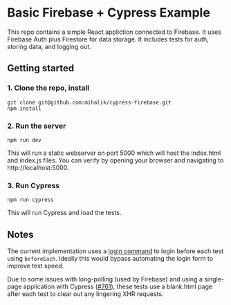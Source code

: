 # Basic Firebase + Cypress Example

This repo contains a simple React appliction connected to Firebase. It uses Firebase Auth plus Firestore for data storage. It includes tests for auth, storing data, and logging out.

## Getting started

### 1. Clone the repo, install

```
git clone git@github.com:mihalik/cypress-firebase.git
npm install
```

### 2. Run the server

`npm run dev`

This will run a static webserver on port 5000 which will host the index.html and index.js files. You can verify by opening your browser and navigating to http://localhost:5000.

### 3. Run Cypress

`npm run cypress`

This will run Cypress and load the tests.

## Notes

The current implementation uses a [login command](./cypress/support/commands.js) to login before each test using `beforeEach`. Ideally this would bypass automating the login form to improve test speed.

Due to some issues with long-polling (used by Firebase) and using a single-page application with Cypress ([#761](https://github.com/cypress-io/cypress/issues/761)), these tests use a blank.html page after each test to clear out any lingering XHR requests.

